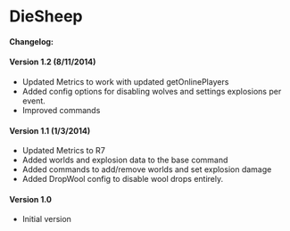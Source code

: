 DieSheep
========

#### Changelog:

#### Version 1.2 (8/11/2014)
* Updated Metrics to work with updated getOnlinePlayers
* Added config options for disabling wolves and settings explosions per event.
* Improved commands

#### Version 1.1 (1/3/2014)
* Updated Metrics to R7
* Added worlds and explosion data to the base command
* Added commands to add/remove worlds and set explosion damage
* Added DropWool config to disable wool drops entirely.

#### Version 1.0
* Initial version